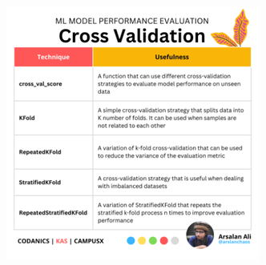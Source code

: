 ![Cross Validation](https://github.com/ArslanKAS/Python-Chilla-2.0/blob/master/24_Cross_Validation/Cross%20Validation.png)
